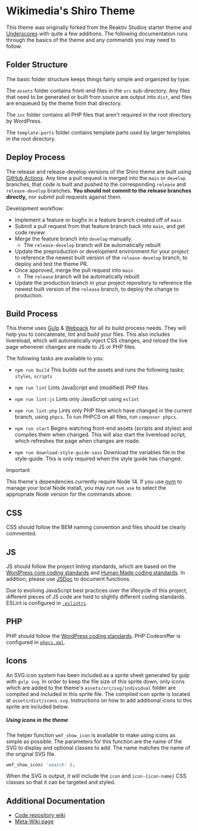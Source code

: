Wikimedia's Shiro Theme
===

This theme was originally forked from the Reaktiv Studios starter theme and [Underscores](https://github.com/Automattic/_s) with quite a few additions. The following documentation runs through the basics of the theme and any commands you may need to follow.

Folder Structure
---------------
The basic folder structure keeps things fairly simple and organized by type.

The `assets` folder contains front-end files in the `src` sub-directory. Any files that need to be generated or built from source are output into `dist`, and files are enqueued by the theme from that directory.

The `inc` folder contains all PHP files that aren't required in the root directory by WordPress.

The `template-parts` folder contains template parts used by larger templates in the root directory.

Deploy Process
---------------
The release and release-develop versions of the Shiro theme are built using [GitHub Actions](https://github.com/features/actions). Any time a pull request is merged into the `main` or `develop` branches, that code is built and pushed to the corresponding `release` and `release-develop` branches. **You should not commit to the release branches directly,** nor submit pull requests against them.

Development workflow:

- Implement a feature or bugfix in a feature branch created off of `main`
- Submit a pull request from that feature branch back into `main`, and get code review
- Merge the feature branch into `develop` manually.
  - The `release-develop` branch will be automatically rebuilt
- Update the preproduction or development environment for your project to reference the newest built version of the `release-develop` branch, to deploy and test the theme PR.
- Once approved, merge the pull request into `main`
  - The `release` branch will be automatically rebuilt
- Update the production branch in your project repository to reference the newest built version of the `release` branch, to deploy the change to production.


Build Process
---------------
This theme uses [Gulp](http://gulpjs.com/) & [Webpack](https://webpack.js.org) for all its build process needs. They will help you to concatenate, lint and build your files. This also includes livereload, which will automatically inject CSS changes, and reload the live page whenever changes are made to JS or PHP files.

The following tasks are available to you:

* `npm run build`
This builds out the assets and runs the following tasks: `styles`, `scripts`

* `npm run lint`
Lints JavaScript and (modified) PHP files.

* `npm run lint:js`
Lints only JavaScript using `eslint`

* `npm run lint:php`
Lints only PHP files which have changed in the current branch, using `phpcs`.  To run PHPCS on all files, run `composer phpcs`.

* `npm run start`
Begins watching front-end assets (scripts and styles) and compiles them when changed. This will also start the livereload script, which refreshes the page when changes are made.

* `npm run download-style-guide-sass`
Download the variables file in the style-guide. This is only required when the style guide has changed.

> [!IMPORTANT]
> This theme's dependencies currently require Node 14. If you use [nvm](https://github.com/nvm-sh/nvm) to manage your local Node install, you may run `nvm use` to select the appropriate Node version for the commands above.

CSS
---------------
CSS should follow the BEM naming convention and files should be clearly commented.

JS
---------------
JS should follow the project linting standards, which are based on the [WordPress core coding standards](https://make.wordpress.org/core/handbook/best-practices/coding-standards/javascript/) and [Human Made coding standards]([https://](https://www.npmjs.com/package/@humanmade/eslint-config)). In addition, please use [JSDoc](http://eslint.org/docs/rules/require-jsdoc) to document functions.

Due to evolving JavaScript best practices over the lifecycle of this project, different pieces of JS code are held to slightly different coding standards. ESLint is configured in [`.eslintrc`](.eslintrc).

PHP
---------------
PHP should follow the [WordPress coding standards](https://make.wordpress.org/core/handbook/best-practices/coding-standards/php/). PHP Codesniffer is configured in [`phpcs.xml`](phpcs.xml).

Icons
---------------
An SVG icon system has been included as a sprite sheet generated by gulp with `gulp svg`. In order to keep the file size of this sprite down, only icons which are added to the theme's `assets/src/svg/individual` folder are compiled and included in this sprite file. The compiled icon sprite is located at `assets/dist/icons.svg`. Instructions on how to add additional icons to this sprite are included below.

##### Using icons in the theme
The helper function `wmf_show_icon` is available to make using icons as simple as possible. The parameters for this function are the name of the SVG to display and optional classes to add. The name matches the name of the original SVG file.

````php
wmf_show_icon( 'search' );
````

When the SVG is output, it will include the `icon` and `icon-{icon-name}` CSS classes so that it can be targeted and styled.

Additional Documentation
---------------
- [Code repository wiki](https://github.com/wikimedia/shiro-wordpress-theme/wiki)
- [Meta-Wiki page](https://meta.wikimedia.org/wiki/Wikimedia_Foundation_website/WordPress_theme)
